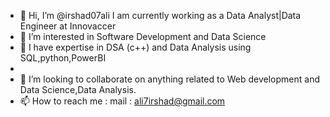 - 👋 Hi, I’m @irshad07ali I am currently working as a Data Analyst|Data Engineer at Innovaccer
- 👀 I’m interested in Software Development and Data Science
- 🌱 I have expertise in DSA (c++) and Data Analysis using SQL,python,PowerBI
- 
- 💞️ I’m looking to collaborate on anything related to Web development and Data Science,Data Analysis.
- 📫 How to reach me : mail : ali7irshad@gmail.com 

<!---
irshad07ali/irshad07ali is a ✨ special ✨ repository because its `README.md` (this file) appears on your GitHub profile.
You can click the Preview link to take a look at your changes.
--->
